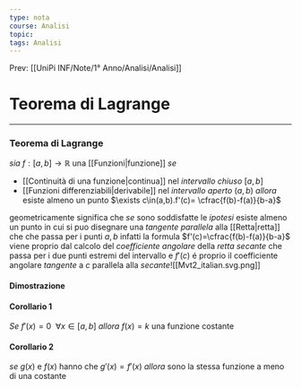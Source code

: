 ```yaml
---
type: nota
course: Analisi
topic: 
tags: Analisi
---
```


Prev: [[UniPi INF/Note/1° Anno/Analisi/Analisi]]

# Teorema di Lagrange
---
### Teorema di Lagrange
_sia_ $f:[a,b]\rightarrow \mathbb{R}$ una [[Funzioni|funzione]]
_se_ 
- [[Continuità di una funzione|continua]] nel _intervallo chiuso_ $[a,b]$ 
- [[Funzioni differenziabili|derivabile]] nel _intervallo aperto_ $(a,b)$
_allora_ esiste almeno un punto $\exists c\in(a,b).f'(c)= \cfrac{f(b)-f(a)}{b-a}$


geometricamente significa che _se_ sono soddisfatte le _ipotesi_ esiste almeno un punto in cui si puo disegnare una _tangente parallela_  alla [[Retta|retta]] che che passa per i punti $a,b$ infatti la formula $f'(c)=\cfrac{f(b)-f(a)}{b-a}$ viene proprio dal calcolo del _coefficiente angolare_ della _retta secante_ che passa per i due punti estremi del intervallo e $f'(c)$ é proprio il coefficiente angolare _tangente_ a $c$ parallela alla _secante_![[Mvt2_italian.svg.png]]
#### Dimostrazione




#### Corollario 1
_Se_ $f'(x)=0 \ \ \forall x \in [a,b]$
_allora_ $f(x)=k$ una funzione costante

#### Corollario 2
_se_ $g(x)$ e $f(x)$ hanno che $g'(x)=f'(x)$
_allora_ sono la stessa funzione a meno di una costante